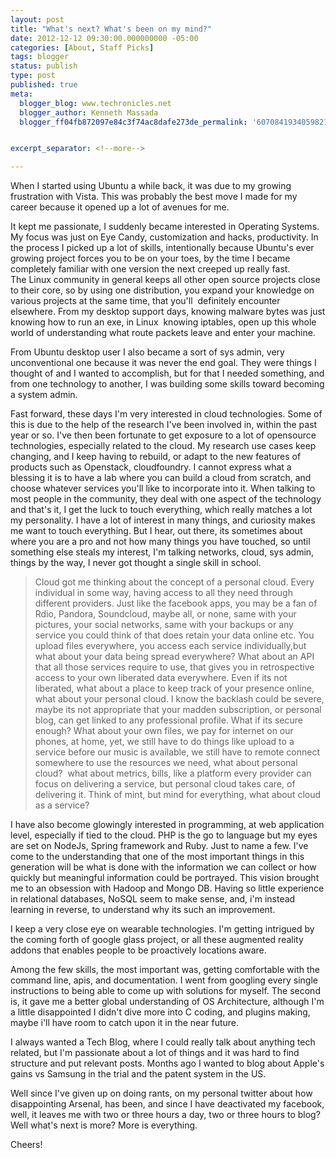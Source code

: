```yaml
---
layout: post
title: "What's next? What's been on my mind?"
date: 2012-12-12 09:30:00.000000000 -05:00
categories: [About, Staff Picks]
tags: blogger
status: publish
type: post
published: true
meta:
  blogger_blog: www.techronicles.net
  blogger_author: Kenneth Massada
  blogger_ff04fb872097e84c3f74ac8dafe273de_permalink: '6070841934059821265'


excerpt_separator: <!--more-->

---
```

<p>When I started using Ubuntu a while back, it was due to my growing frustration with Vista. This was probably the best move I made for my career because it opened up a lot of avenues for me.</p>
<p>It kept me passionate, I suddenly became interested in Operating Systems. My focus was just on Eye Candy, customization and hacks, productivity. In the process I picked up a lot of skills, intentionally because Ubuntu's ever growing project forces you to be on your toes, by the time I became completely familiar with one version the next creeped up really fast. The Linux community in general keeps all other open source projects close to their core, so by using one distribution, you expand your knowledge on various projects at the same time, that you'll  definitely encounter elsewhere. From my desktop support days, knowing malware bytes was just knowing how to run an exe, in Linux  knowing iptables, open up this whole world of understanding what route packets leave and enter your machine.</p>
<p>From Ubuntu desktop user I also became a sort of sys admin, very unconventional one because it was never the end goal. They were things I thought of and I wanted to accomplish, but for that I needed something, and from one technology to another, I was building some skills toward becoming a system admin.</p>
<p>Fast forward, these days I'm very interested in cloud technologies. Some of this is due to the help of the research I've been involved in, within the past year or so. I've then been fortunate to get exposure to a lot of opensource technologies, especially related to the cloud. My research use cases keep changing, and I keep having to rebuild, or adapt to the new features of products such as Openstack, cloudfoundry. I cannot express what a blessing it is to have a lab where you can build a cloud from scratch, and choose whatever services you'll like to incorporate into it. When talking to most people in the community, they deal with one aspect of the technology and that's it, I get the luck to touch everything, which really matches a lot my personality. I have a lot of interest in many things, and curiosity makes me want to touch everything. But I hear, out there, its sometimes about where you are a pro and not how many things you have touched, so until something else steals my interest, I'm talking networks, cloud, sys admin, things by the way, I never got thought a single skill in school.</p>
<blockquote class="tr_bq"><p>Cloud got me thinking about the concept of a personal cloud. Every individual in some way, having access to all they need through different providers. Just like the facebook apps, you may be a fan of Rdio, Pandora, Soundcloud, maybe all, or none, same with your pictures, your social networks, same with your backups or any service you could think of that does retain your data online etc. You upload files everywhere, you access each service individually,but what about your data being spread everywhere? What about an API that all those services require to use, that gives you in retrospective access to your own liberated data everywhere. Even if its not liberated, what about a place to keep track of your presence online, what about your personal cloud. I know the backlash could be severe, maybe its not appropriate that your madden subscription, or personal blog, can get linked to any professional profile. What if its secure enough? What about your own files, we pay for internet on our phones, at home, yet, we still have to do things like upload to a service before our music is available, we still have to remote connect somewhere to use the resources we need, what about personal cloud?  what about metrics, bills, like a platform every provider can focus on delivering a service, but personal cloud takes care, of delivering it. Think of mint, but mind for everything, what about cloud as a service? </p></blockquote>
<p>I have also become glowingly interested in programming, at web application level, especially if tied to the cloud. PHP is the go to language but my eyes are set on NodeJs, Spring framework and Ruby. Just to name a few. I've come to the understanding that one of the most important things in this generation will be what is done with the information we can collect or how quickly but meaningful information could be portrayed. This vision brought me to an obsession with Hadoop and Mongo DB. Having so little experience in relational databases, NoSQL seem to make sense, and, i'm instead learning in reverse, to understand why its such an improvement.</p>
<p>I keep a very close eye on wearable technologies. I'm getting intrigued by the coming forth of google glass project, or all these augmented reality addons that enables people to be proactively locations aware.</p>
<p>Among the few skills, the most important was, getting comfortable with the command line, apis, and documentation. I went from googling every single instructions to being able to come up with solutions for myself. The second is, it gave me a better global understanding of OS Architecture, although I'm a little disappointed I didn't dive more into C coding, and plugins making, maybe i'll have room to catch upon it in the near future.</p>
<p>I always wanted a Tech Blog, where I could really talk about anything tech related, but I'm passionate about a lot of things and it was hard to find structure and put relevant posts. Months ago I wanted to blog about Apple's gains vs Samsung in the trial and the patent system in the US.</p>
<p>Well since I've given up on doing rants, on my personal twitter about how disappointing Arsenal, has been, and since I have deactivated my facebook, well, it leaves me with two or three hours a day, two or three hours to blog? Well what's next is more? More is everything.</p>
<p>Cheers!</p>
